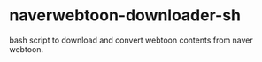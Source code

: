 # naverwebtoon-downloader-sh
bash script to download and convert webtoon contents from naver webtoon.
